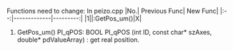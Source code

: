 Functions need to change:
In peizo.cpp
|No.| Previous Func| New Func|
|:--:|-------------|---------:|
|1||:GetPos_um()|X|


1. GetPos_um()
   PI_qPOS: BOOL PI_qPOS (int ID, const char* szAxes, double* 
pdValueArray) : get real position. 
